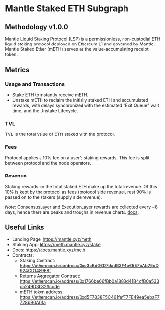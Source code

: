 # Mantle Staked ETH Subgraph

## Methodology v1.0.0

Mantle Liquid Staking Protocol (LSP) is a permissionless, non-custodial ETH liquid staking protocol deployed on Ethereum L1 and governed by Mantle. Mantle Staked Ether (mETH) serves as the value-accumulating receipt token.

## Metrics

### Usage and Transactions

- Stake ETH to instantly receive mETH.
- Unstake mETH to reclaim the initially staked ETH and accumulated rewards, with delays synchronized with the estimated "Exit Queue" wait time, and the Unstake Lifecycle.

### TVL

TVL is the total value of ETH staked with the protocol.

### Fees

Protocol applies a 10% fee on a user’s staking rewards. This fee is split between protocol and the node operators.

### Revenue

Staking rewards on the total staked ETH make up the total revenue.
Of this 10% is kept by the protocol as fees (protocol side revenue), rest 90% is passed on to the stakers (supply side revenue).

_Note_: ConsensusLayer and ExecutionLayer rewards are collected every ~8 days, hence there are peaks and troughs in revenue charts. [docs](https://docs.mantle.xyz/meth/concepts/accounting/calculating-fees).

## Useful Links

- Landing Page: https://mantle.xyz/meth
- Staking App: https://meth.mantle.xyz/stake
- Docs: https://docs.mantle.xyz/meth
- Contracts:
  - Staking Contract: https://etherscan.io/address/0xe3cBd06D7dadB3F4e6557bAb7EdD924CD1489E8f
  - Returns Aggregator Contract: https://etherscan.io/address/0x1766be66fBb0a1883d41B4cfB0a533c5249D3b82#code
  - mETH token address: https://etherscan.io/address/0xd5F7838F5C461fefF7FE49ea5ebaF7728bB0ADfa
